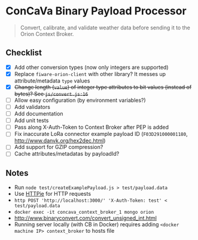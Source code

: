 # ConCaVa Binary Payload Processor

> Convert, calibrate, and validate weather data before sending it to the Orion Context Broker.

## Checklist

- [x] Add other conversion types (now only integers are supported)
- [x] Replace `fiware-orion-client` with other library? It messes up attribute/metadata `type` values
- [x] ~~Change length (`value`) of integer type attributes to bit values (instead of bytes)? See `js/convert.js:16`~~
- [ ] Allow easy configuration (by environment variables?)
- [ ] Add validators
- [ ] Add documentation
- [ ] Add unit tests
- [ ] Pass along X-Auth-Token to Context Broker after PEP is added
- [ ] Fix inaccurate LoRa connector example payload ID (`F03D291000001180`, http://www.danvk.org/hex2dec.html)
- [ ] Add support for GZIP compression?
- [ ] Cache attributes/metadatas by payloadId?

## Notes

- Run `node test/createExamplePayload.js > test/payload.data`
- Use [HTTPie](https://github.com/jkbrzt/httpie) for HTTP requests
- `http POST 'http://localhost:3000/' 'X-Auth-Token: test' < test/payload.data`
- `docker exec -it concava_context_broker_1 mongo orion`
- http://www.binaryconvert.com/convert_unsigned_int.html
- Running server locally (with CB in Docker) requires adding `<docker machine IP> context_broker` to hosts file
